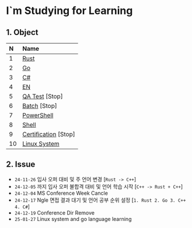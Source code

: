 # I`m Studying for Learning

## 1. Object
| N    | Name                                     |
| :--- | :--------------------------------------- |
| 1    | [Rust](./Rust/)                          |
| 2    | [Go](./Go/)                              |
| 3    | [C#](./C#/)                              |
| 4    | [EN](./English.md)                       |
| 5    | [QA Test](./QA-Engineer/) [Stop]         |
| 6    | [Batch](./Batch/) [Stop]                 |
| 7    | [PowerShell](./PowerShell/)              |
| 8    | [Shell](./Shell/)                        |
| 9    | [Certification](./Certification/) [Stop] |
| 10   | [Linux System](./Linux/)                 |

## 2. Issue
* `24-11-26` 입사 오퍼 대비 및 주 언어 변경 [`Rust -> C++`]
* `24-12-05` 까지 입사 오퍼 불합격 대비 및 언어 학습 시작 [`C++ -> Rust + C++`]
* `24-12-04` MS Conference Week Cancle
* `24-12-17` Ngle 면접 결과 대기 및 언어 공부 순위 설정 [`1. Rust 2. Go 3. C++ 4. C#`]
* `24-12-19` Conference Dir Remove
* `25-01-27` Linux system and go language learning